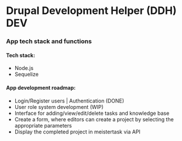 <h1>Drupal Development Helper (DDH) DEV</h1>
<h3>App tech stack and functions</h3>

<h4>Tech stack:</h4> 
<ul>
<li>Node.js</li>
<li>Sequelize</li>			
</ul>

<h4>App development roadmap:</h4>

<ul>
<li>Login/Register users | Authentication (DONE)</li>
<li>User role system development (WIP)</li>
<li>Interface for adding/view/edit/delete tasks and knowledge base</li>
<li>Create a form, where editors can create a project by selecting the appropriate parameters</li>
<li>Display the completed project in meistertask via API</li>
</ul>